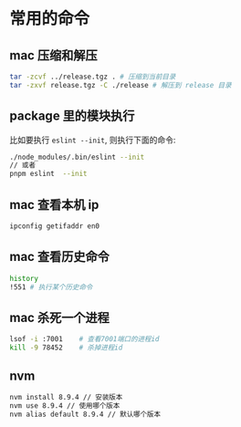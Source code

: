 # 常用的命令

## mac 压缩和解压

```bash
tar -zcvf ../release.tgz . # 压缩到当前目录
tar -zxvf release.tgz -C ./release # 解压到 release 目录
```

## package 里的模块执行

比如要执行 `eslint --init`, 则执行下面的命令:

```bash
./node_modules/.bin/eslint --init
// 或者
pnpm eslint  --init
```

## mac 查看本机 ip

```bash
ipconfig getifaddr en0
```

## mac 查看历史命令

```bash
history
!551 # 执行某个历史命令
```

## mac 杀死一个进程

```bash
lsof -i :7001    # 查看7001端口的进程id
kill -9 78452    # 杀掉进程id
```

## nvm

```bash
nvm install 8.9.4 // 安装版本
nvm use 8.9.4 // 使用哪个版本
nvm alias default 8.9.4 // 默认哪个版本
```
